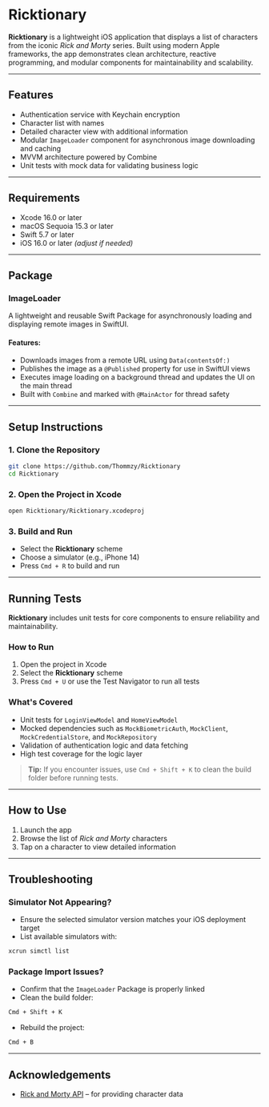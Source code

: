 # Ricktionary

**Ricktionary** is a lightweight iOS application that displays a list of characters from the iconic *Rick and Morty* series. Built using modern Apple frameworks, the app demonstrates clean architecture, reactive programming, and modular components for maintainability and scalability.

---

## Features

-  Authentication service with Keychain encryption  
-  Character list with names  
-  Detailed character view with additional information  
-  Modular `ImageLoader` component for asynchronous image downloading and caching  
-  MVVM architecture powered by Combine  
-  Unit tests with mock data for validating business logic

---

## Requirements

- Xcode 16.0 or later  
- macOS Sequoia 15.3 or later  
- Swift 5.7 or later  
- iOS 16.0 or later *(adjust if needed)*

---

## Package

### ImageLoader

A lightweight and reusable Swift Package for asynchronously loading and displaying remote images in SwiftUI.

#### Features:
- Downloads images from a remote URL using `Data(contentsOf:)`
- Publishes the image as a `@Published` property for use in SwiftUI views
- Executes image loading on a background thread and updates the UI on the main thread
- Built with `Combine` and marked with `@MainActor` for thread safety

---

## Setup Instructions

### 1. Clone the Repository

```bash
git clone https://github.com/Thommzy/Ricktionary
cd Ricktionary
```

### 2. Open the Project in Xcode

```bash
open Ricktionary/Ricktionary.xcodeproj
```

### 3. Build and Run

- Select the **Ricktionary** scheme  
- Choose a simulator (e.g., iPhone 14)  
- Press `Cmd + R` to build and run

---

## Running Tests

**Ricktionary** includes unit tests for core components to ensure reliability and maintainability.

### How to Run

1. Open the project in Xcode  
2. Select the **Ricktionary** scheme  
3. Press `Cmd + U` or use the Test Navigator to run all tests

### What's Covered

- Unit tests for `LoginViewModel` and `HomeViewModel`  
- Mocked dependencies such as `MockBiometricAuth`, `MockClient`, `MockCredentialStore`, and `MockRepository`  
- Validation of authentication logic and data fetching  
- High test coverage for the logic layer

>  **Tip:** If you encounter issues, use `Cmd + Shift + K` to clean the build folder before running tests.

---

## How to Use

1. Launch the app  
2. Browse the list of *Rick and Morty* characters  
3. Tap on a character to view detailed information

---

## Troubleshooting

### Simulator Not Appearing?

- Ensure the selected simulator version matches your iOS deployment target  
- List available simulators with:

```bash
xcrun simctl list
```

### Package Import Issues?

- Confirm that the `ImageLoader` Package is properly linked  
- Clean the build folder:

```bash
Cmd + Shift + K
```

- Rebuild the project:

```bash
Cmd + B
```

---

## Acknowledgements

- [Rick and Morty API](https://rickandmortyapi.com/) – for providing character data
